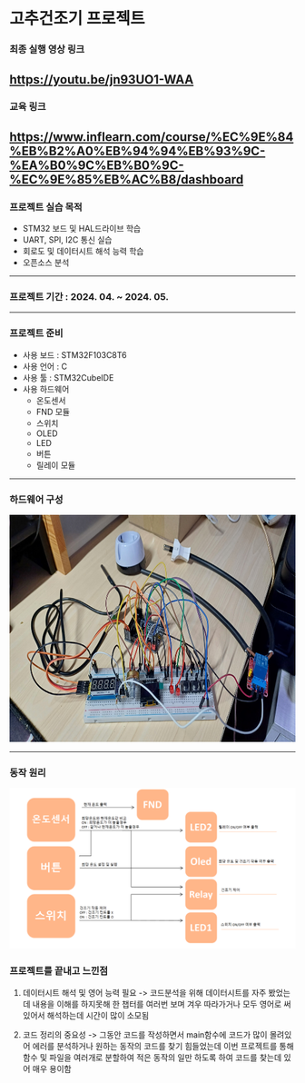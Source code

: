 # 고추건조기 프로젝트

### 최종 실행 영상 링크
https://youtu.be/jn93UO1-WAA
---------

### 교육 링크
https://www.inflearn.com/course/%EC%9E%84%EB%B2%A0%EB%94%94%EB%93%9C-%EA%B0%9C%EB%B0%9C-%EC%9E%85%EB%AC%B8/dashboard
---------
### 프로젝트 실습 목적
- STM32 보드 및 HAL드라이브 학습
- UART, SPI, I2C 통신 실습
- 회로도 및 데이터시트 해석 능력 학습
- 오픈소스 분석
---------

### 프로젝트 기간 : 2024. 04. ~ 2024. 05.
---------

### 프로젝트 준비
- 사용 보드 : STM32F103C8T6
- 사용 언어 : C
- 사용 툴 : STM32CubeIDE
- 사용 하드웨어
  - 온도센서
  - FND 모듈
  - 스위치
  - OLED
  - LED
  - 버튼
  - 릴레이 모듈
---------

### 하드웨어 구성
<img src = https://github.com/MinsikYoon/STM_Project/blob/master/Picture/20240603_213724.jpg width="800" height="400"/>


------------

### 동작 원리
![](https://github.com/MinsikYoon/STM_Project/blob/master/Picture/%EB%8F%99%EC%9E%91%EC%9B%90%EB%A6%AC.png)
 


### 프로젝트를 끝내고 느낀점
1. 데이터시트 해석 및 영어 능력 필요
-> 코드분석을 위해 데이터시트를 자주 봤었는데 내용을 이해를 하지못해 한 챕터를 여러번 보며 겨우 따라가거나 모두 영어로 써있어서 해석하는데 시간이 많이 소모됨

2. 코드 정리의 중요성
   -> 그동안 코드를 작성하면서 main함수에 코드가 많이 몰려있어 에러를 분석하거나 원하는 동작의 코드를 찾기 힘들었는데
   이번 프로젝트를 통해 함수 및 파일을 여러개로 분할하여 적은 동작의 일만 하도록 하여
   코드를 찾는데 있어 매우 용이함
